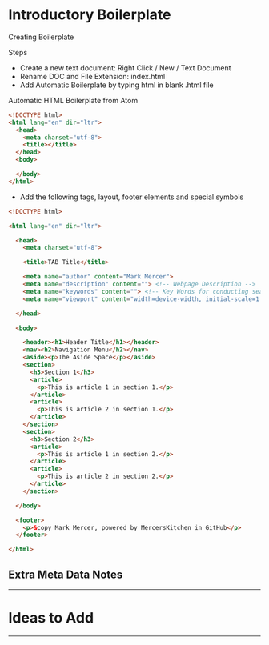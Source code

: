 # Introductory Boilerplate
Creating Boilerplate

Steps
- Create a new text document: Right Click / New / Text Document
- Rename DOC and File Extension: index.html
- Add Automatic Boilerplate by typing html in blank .html file

Automatic HTML Boilerplate from Atom
```html
<!DOCTYPE html>
<html lang="en" dir="ltr">
  <head>
    <meta charset="utf-8">
    <title></title>
  </head>
  <body>

  </body>
</html>
```

- Add the following tags, layout, footer elements and special symbols

```html
<!DOCTYPE html>

<html lang="en" dir="ltr">

  <head>
    <meta charset="utf-8">

    <title>TAB Title</title>

    <meta name="author" content="Mark Mercer">
    <meta name="description" content=""> <!-- Webpage Description -->
    <meta name="keywords" content=""> <!-- Key Words for conducting searches in Search Engines -->
    <meta name="viewport" content="width=device-width, initial-scale=1.0">

  </head>

  <body>

    <header><h1>Header Title</h1></header>
    <nav><h2>Navigation Menu</h2></nav>
    <aside><p>The Aside Space</p></aside>
    <section>
      <h3>Section 1</h3>
      <article>
        <p>This is article 1 in section 1.</p>
      </article>
      <article>
        <p>This is article 2 in section 1.</p>
      </article>
    </section>
    <section>
      <h3>Section 2</h3>
      <article>
        <p>This is article 1 in section 2.</p>
      </article>
      <article>
        <p>This is article 2 in section 2.</p>
      </article>
    </section>

  </body>

  <footer>
    <p>&copy Mark Mercer, powered by MercersKitchen in GitHub</p>
  </footer>

</html>
```

## Extra Meta Data Notes


---

# Ideas to Add


---
